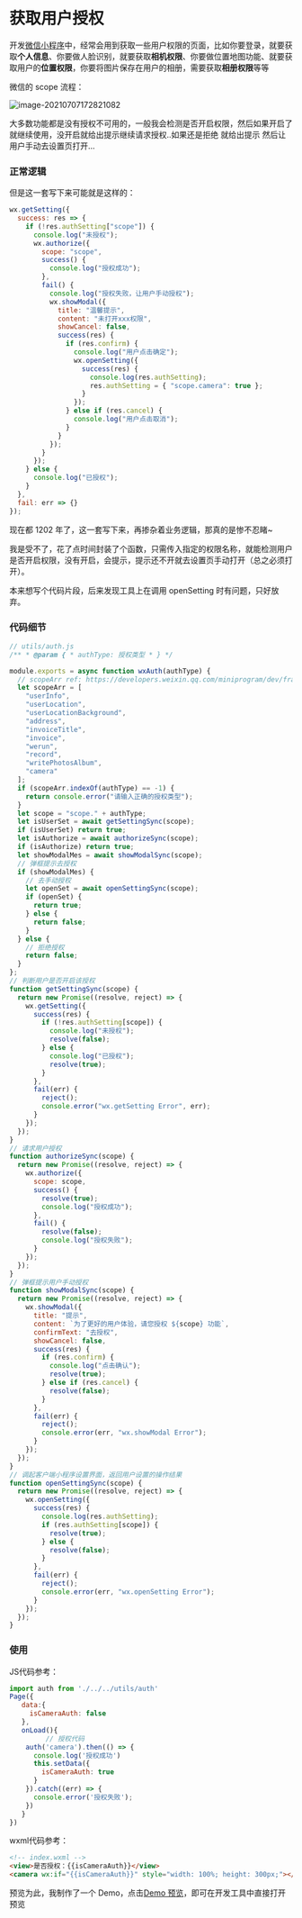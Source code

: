 # 获取用户授权



开发[微信](http://www.wxapp-union.com/)[小程序](http://www.wxapp-union.com/)中，经常会用到获取一些用户权限的页面，比如你要登录，就要获取**个人信息**、你要做人脸识别，就要获取**相机权限**、你要做位置地图功能、就要获取用户的**位置权限**，你要将图片保存在用户的相册，需要获取**相册权限**等等

微信的 scope 流程：

![image-20210707172821082](../assets/wx001.png)

大多数功能都是没有授权不可用的，一般我会检测是否开启权限，然后如果开启了就继续使用，没开启就给出提示继续请求授权..如果还是拒绝 就给出提示 然后让用户手动去设置页打开...

### 正常逻辑

但是这一套写下来可能就是这样的：
```javascript
wx.getSetting({
  success: res => {
    if (!res.authSetting["scope"]) {
      console.log("未授权");
      wx.authorize({
        scope: "scope",
        success() {
          console.log("授权成功");
        },
        fail() {
          console.log("授权失败，让用户手动授权");
          wx.showModal({
            title: "温馨提示",
            content: "未打开xxx权限",
            showCancel: false,
            success(res) {
              if (res.confirm) {
                console.log("用户点击确定");
                wx.openSetting({
                  success(res) {
                    console.log(res.authSetting);
                    res.authSetting = { "scope.camera": true };
                  }
                });
              } else if (res.cancel) {
                console.log("用户点击取消");
              }
            }
          });
        }
      });
    } else {
      console.log("已授权");
    }
  },
  fail: err => {}
});

```

现在都 1202 年了，这一套写下来，再掺杂着业务逻辑，那真的是惨不忍睹~

我是受不了，花了点时间封装了个函数，只需传入指定的权限名称，就能检测用户是否开启权限，没有开启，会提示，提示还不开就去设置页手动打开（总之必须打开）。

本来想写个代码片段，后来发现工具上在调用 openSetting 时有问题，只好放弃。

### 代码细节

```javascript
// utils/auth.js
/** * @param { * authType: 授权类型 * } */

module.exports = async function wxAuth(authType) {
  // scopeArr ref: https://developers.weixin.qq.com/miniprogram/dev/framework/open-ability/authorize.html
  let scopeArr = [
    "userInfo",
    "userLocation",
    "userLocationBackground",
    "address",
    "invoiceTitle",
    "invoice",
    "werun",
    "record",
    "writePhotosAlbum",
    "camera"
  ];
  if (scopeArr.indexOf(authType) == -1) {
    return console.error("请输入正确的授权类型");
  }
  let scope = "scope." + authType;
  let isUserSet = await getSettingSync(scope);
  if (isUserSet) return true;
  let isAuthorize = await authorizeSync(scope);
  if (isAuthorize) return true;
  let showModalMes = await showModalSync(scope);
  // 弹框提示去授权
  if (showModalMes) {
    // 去手动授权
    let openSet = await openSettingSync(scope);
    if (openSet) {
      return true;
    } else {
      return false;
    }
  } else {
    // 拒绝授权
    return false;
  }
};
// 判断用户是否开启该授权
function getSettingSync(scope) {
  return new Promise((resolve, reject) => {
    wx.getSetting({
      success(res) {
        if (!res.authSetting[scope]) {
          console.log("未授权");
          resolve(false);
        } else {
          console.log("已授权");
          resolve(true);
        }
      },
      fail(err) {
        reject();
        console.error("wx.getSetting Error", err);
      }
    });
  });
}
// 请求用户授权
function authorizeSync(scope) {
  return new Promise((resolve, reject) => {
    wx.authorize({
      scope: scope,
      success() {
        resolve(true);
        console.log("授权成功");
      },
      fail() {
        resolve(false);
        console.log("授权失败");
      }
    });
  });
}
// 弹框提示用户手动授权
function showModalSync(scope) {
  return new Promise((resolve, reject) => {
    wx.showModal({
      title: "提示",
      content: `为了更好的用户体验，请您授权 ${scope} 功能`,
      confirmText: "去授权",
      showCancel: false,
      success(res) {
        if (res.confirm) {
          console.log("点击确认");
          resolve(true);
        } else if (res.cancel) {
          resolve(false);
        }
      },
      fail(err) {
        reject();
        console.error(err, "wx.showModal Error");
      }
    });
  });
}
// 调起客户端小程序设置界面，返回用户设置的操作结果
function openSettingSync(scope) {
  return new Promise((resolve, reject) => {
    wx.openSetting({
      success(res) {
        console.log(res.authSetting);
        if (res.authSetting[scope]) {
          resolve(true);
        } else {
          resolve(false);
        }
      },
      fail(err) {
        reject();
        console.error(err, "wx.openSetting Error");
      }
    });
  });
}

```
### 使用

JS代码参考：

```javascript
import auth from './../../utils/auth'
Page({
   data:{
     isCameraAuth: false
   },
   onLoad(){
         // 授权代码
    auth('camera').then(() => {
      console.log('授权成功')
      this.setData({
        isCameraAuth: true
      }
    }).catch((err) => {
      console.error('授权失败');
    })
   }
})
```

wxml代码参考：

```html
<!-- index.wxml -->
<view>是否授权：{{isCameraAuth}}</view>
<camera wx:if="{{isCameraAuth}}" style="width: 100%; height: 300px;"></camera>
```




预览为此，我制作了一个 Demo，点击[Demo 预览](https://developers.weixin.qq.com/s/KZBUv7mH7iqr)，即可在开发工具中直接打开预览

